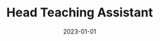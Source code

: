---
title: "Head Teaching Assistant"
collection: teaching
type: "Internet Engineering Course"
permalink: #/teaching/2015-spring-teaching-1
venue: "University of Isfahan, Faculty of Computer Engineering"
date: 2023-01-01
location: "Isfahan, Iran"
---